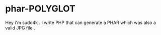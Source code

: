 # phar-POLYGLOT
Hey  i'm sudo4k . I  write  PHP that can   generate a PHAR which was also a valid JPG file . 
